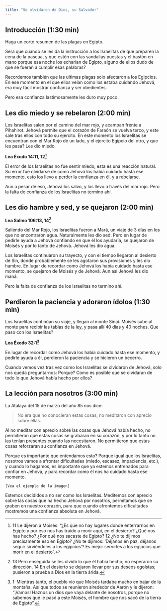 ```yaml
---
title: "Se olvidaron de Dios, su Salvador"
---
```


Introducción (1:30 min)
-----------------------

Haga un corto resumen de las plagas en Egipto.

Sera que cuando se les da la instrucción a los Israelitas de que preparen la
cena de la pascua, y que estén con las sandalias puestas y el bastón en mano
porque esa noche los echarían de Egipto, alguno de ellos dudo de que se fueran
a cumplir esas palabras?

Recordemos también que las ultimas plagas solo afectaron a los Egipcios. En ese
momento en el que ellos veían como los estaba cuidando Jehová, era muy fácil
mostrar confianza y ser obedientes.

Pero esa confianza lastimosamente les duro muy poco.

Les dio miedo y se rebelaron (2:00 min)
---------------------------------------

Los Israelitas salen por el camino del mar rojo, y acampan frente a Pihahirot.
Jehová permite que el corazón de Faraón se vuelva terco, y este sale tras ellos
con todo su ejercito. En este momento los Israelitas se encuentran con el Mar
Rojo de un lado, y el ejercito Egipcio del otro, y que les pasa? Les dio miedo.

**Lea Éxodo 14:11, 12[^1]**

[^1]: 11 Le dijeron a Moisés: “¿Es que no hay lugares donde enterrarnos en
Egipto y por eso nos has traído a morir aquí, en el desierto? ¿Qué nos has
hecho? ¿Por qué nos sacaste de Egipto? 12 ¿No te dijimos precisamente eso en
Egipto? ¿No te dijimos: ‘Déjanos en paz, déjanos seguir sirviéndoles a los
egipcios’? Es mejor servirles a los egipcios que morir en el desierto”.

El error de los Israelitas no fue sentir miedo, esta es una reacción natural.
Su error fue olvidarse de como Jehová los había cuidado hasta ese momento, esto
los llevo a perder la confianza en él, y a rebelarse.

Aun a pesar de eso, Jehová los salvo, y los llevo a través del mar rojo. Pero
la falta de confianza de los Israelitas no termino ahí.

Les dio hambre y sed, y se quejaron (2:00 min)
----------------------------------------------

**Lea Salmo 106:13, 14[^2]**

[^2]: 13 Pero enseguida se les olvidó lo que él había hecho; no esperaron su
dirección. 14 En el desierto se dejaron llevar por sus deseos egoístas;
pusieron a prueba a Dios en la tierra árida.

Saliendo del Mar Rojo, los Israelitas fueron a Mará, un viaje de 3 días en los
que no encontraron agua. Naturalmente les dio sed. Pero en lugar de pedirle
ayuda a Jehová confiando en que él los ayudaría, se quejaron de Moisés y por lo
tanto de Jehová. Jehová les dio agua.

Los Israelitas continuaron su trayecto, y con el tiempo llegaron al desierto de
Sin, donde probablemente se les agotaron sus provisiones y les dio hambre. En
lugar de recordar como Jehová los había cuidado hasta ese momento, se quejaron
de Moisés y de Jehová. Aun así Jehová les dio maná.

Pero la falta de confianza de los Israelitas no termino ahí.

Perdieron la paciencia y adoraron ídolos (1:30 min)
---------------------------------------------------

Los Israelitas continúan su viaje, y llegan al monte Sinaí. Moisés sube al monte
para recibir las tablas de la ley, y pasa allí 40 días y 40 noches. Que paso
con los Israelitas?

**Lea Éxodo 32:1[^3]**

[^3]: 1 Mientras tanto, el pueblo vio que Moisés tardaba mucho en bajar de la
montaña. Así que todos se reunieron alrededor de Aarón y le dijeron: “¡Vamos!
Haznos un dios que vaya delante de nosotros, porque no sabemos qué le pasó
a este Moisés, el hombre que nos sacó de la tierra de Egipto”.

En lugar de recordar como Jehová los había cuidado hasta ese momento, y pedirle
ayuda a él, perdieron la paciencia y se hicieron un becerro.

Cuando vemos vez tras vez como los Israelitas se olvidaron de Jehová, solo nos
queda preguntarnos: Porque? Como es posible que se olvidaran de todo lo que
Jehová había hecho por ellos?

La lección para nosotros (3:00 min)
-----------------------------------

La Atalaya del 15 de marzo del año 85 nos dice:

> No era que no conocieran estas cosas; no meditaron con aprecio sobre ellas.

Al no meditar con aprecio sobre las cosas que Jehová había hecho, no
permitieron que estas cosas se grabaran en su corazón, y por lo tanto no las
tenían presentes cuando las necesitaron. No permitieron que estas cosas
reforzaran su confianza en Jehová.

Porque es importante que entendamos esto? Porque igual que los Israelitas,
nosotros vamos a afrontar dificultades (miedo, escasez, impaciencia, etc.),
y cuando lo hagamos, es importante que ya estemos entrenados para confiar en
Jehová, y para recordar como él nos ha cuidado hasta ese momento.

`[Vea el ejemplo de la imagen]`

Estemos decididos a no ser como los Israelitas. Meditemos con aprecio sobre las
cosas que ha hecho Jehová por nosotros, permitamos que se graben en nuestro
corazón, para que cuando afrontemos dificultades mostremos una confianza absoluta
en Jehová.
